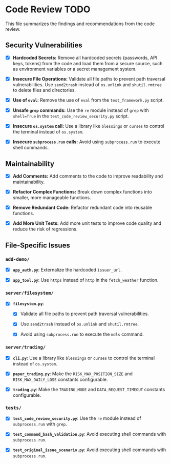 # Code Review TODO

This file summarizes the findings and recommendations from the code review.

## Security Vulnerabilities


- [x] **Hardcoded Secrets:** Remove all hardcoded secrets (passwords, API keys, tokens) from the code and load them from a secure source, such as environment variables or a secret management system.

- [x] **Insecure File Operations:** Validate all file paths to prevent path traversal vulnerabilities. Use `send2trash` instead of `os.unlink` and `shutil.rmtree` to delete files and directories.

- [x] **Use of `eval`:** Remove the use of `eval` from the `test_framework.py` script.

- [x] **Unsafe `grep` commands:** Use the `re` module instead of `grep` with `shell=True` in the `test_code_review_security.py` script.

- [x] **Insecure `os.system` call:** Use a library like `blessings` or `curses` to control the terminal instead of `os.system`.

- [x] **Insecure `subprocess.run` calls:** Avoid using `subprocess.run` to execute shell commands.

## Maintainability


- [x] **Add Comments:** Add comments to the code to improve readability and maintainability.

- [x] **Refactor Complex Functions:** Break down complex functions into smaller, more manageable functions.

- [x] **Remove Redundant Code:** Refactor redundant code into reusable functions.

- [x] **Add More Unit Tests:** Add more unit tests to improve code quality and reduce the risk of regressions.

## File-Specific Issues

### `add-demo/`


- [x] **`app_auth.py`**: Externalize the hardcoded `issuer_url`.

- [x] **`app_tool.py`**: Use `https` instead of `http` in the `fetch_weather` function.

### `server/filesystem/`


- [x] **`filesystem.py`**:

  - [x] Validate all file paths to prevent path traversal vulnerabilities.

  - [x] Use `send2trash` instead of `os.unlink` and `shutil.rmtree`.

  - [x] Avoid using `subprocess.run` to execute the `mdls` command.

### `server/trading/`


- [x] **`cli.py`**: Use a library like `blessings` or `curses` to control the terminal instead of `os.system`.

- [x] **`paper_trading.py`**: Make the `RISK_MAX_POSITION_SIZE` and `RISK_MAX_DAILY_LOSS` constants configurable.

- [x] **`trading.py`**: Make the `TRADING_MODE` and `DATA_REQUEST_TIMEOUT` constants configurable.

### `tests/`


- [x] **`test_code_review_security.py`**: Use the `re` module instead of `subprocess.run` with `grep`.

- [x] **`test_command_bash_validation.py`**: Avoid executing shell commands with `subprocess.run`.

- [x] **`test_original_issue_scenario.py`**: Avoid executing shell commands with `subprocess.run`.
